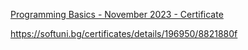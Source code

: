 
[Programming Basics - November 2023 - Certificate](https://github.com/Sensabg/Softuni.java/assets/151548889/0bb7c1e5-7e97-4ec4-9b71-abf4cd2959f4)



https://softuni.bg/certificates/details/196950/8821880f
